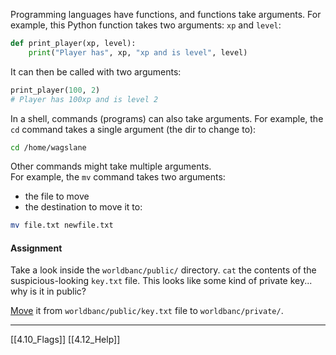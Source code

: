 Programming languages have functions, and functions take arguments. 
For example, this Python function takes two arguments: ```xp``` and ```level```:

``` python
def print_player(xp, level):
	print("Player has", xp, "xp and is level", level)
```

It can then be called with two arguments:

``` python
print_player(100, 2)
# Player has 100xp and is level 2
```

In a shell, commands (programs) can also take arguments.
For example, the ```cd``` command takes a single argument (the dir to change to):

``` bash
cd /home/wagslane
```

Other commands might take multiple arguments.  
For example, the ```mv``` command takes two arguments: 
- the file to move
- the destination to move it to:

``` bash
mv file.txt newfile.txt 
```

#### Assignment
Take a look inside the ```worldbanc/public/``` directory.
```cat```  the contents of the suspicious-looking ```key.txt``` file.
This looks like some kind of private key... why is it in public?

[Move](https://www.ibm.com/docs/en/aix/7.3?topic=m-mv-command) it from ```worldbanc/public/key.txt``` file to ```worldbanc/private/```.

---
[[4.10_Flags]]
[[4.12_Help]]